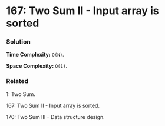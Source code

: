 # 167: Two Sum II - Input array is sorted

### Solution
**Time Complexity:** `O(N)`.

**Space Complexity:** `O(1)`.

### Related
1: Two Sum.

167: Two Sum II - Input array is sorted.

170: Two Sum III - Data structure design.